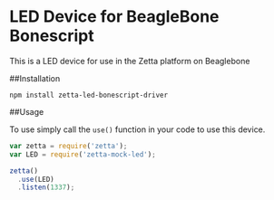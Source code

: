 # LED Device for BeagleBone Bonescript

This is a LED device for use in the Zetta platform on Beaglebone

##Installation

`npm install zetta-led-bonescript-driver`

##Usage

To use simply call the `use()` function in your code to use this device.

```javascript
var zetta = require('zetta');
var LED = require('zetta-mock-led');

zetta()
  .use(LED)
  .listen(1337);
```
